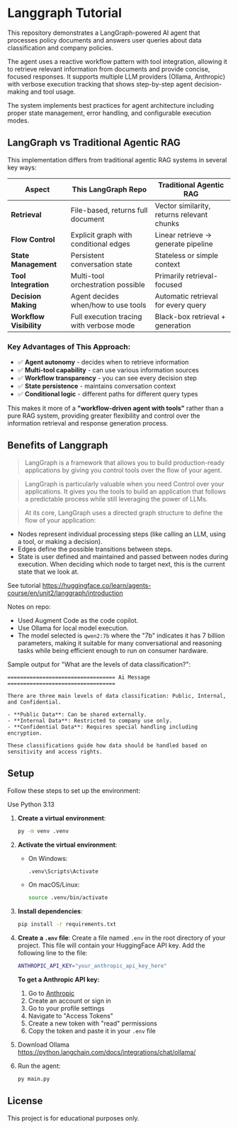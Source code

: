 # Langgraph Tutorial

This repository demonstrates a LangGraph-powered AI agent that processes policy documents and answers user queries about data classification and company policies. 

The agent uses a reactive workflow pattern with tool integration, allowing it to retrieve relevant information from documents and provide concise, focused responses. It supports multiple LLM providers (Ollama, Anthropic) with verbose execution tracking that shows step-by-step agent decision-making and tool usage. 

The system implements best practices for agent architecture including proper state management, error handling, and configurable execution modes.


## LangGraph vs Traditional Agentic RAG

This implementation differs from traditional agentic RAG systems in several key ways:

| Aspect | This LangGraph Repo | Traditional Agentic RAG |
|--------|-------------------|------------------------|
| **Retrieval** | File-based, returns full document | Vector similarity, returns relevant chunks |
| **Flow Control** | Explicit graph with conditional edges | Linear retrieve → generate pipeline |
| **State Management** | Persistent conversation state | Stateless or simple context |
| **Tool Integration** | Multi-tool orchestration possible | Primarily retrieval-focused |
| **Decision Making** | Agent decides when/how to use tools | Automatic retrieval for every query |
| **Workflow Visibility** | Full execution tracing with verbose mode | Black-box retrieval + generation |

### Key Advantages of This Approach:

- ✅ **Agent autonomy** - decides when to retrieve information
- ✅ **Multi-tool capability** - can use various information sources
- ✅ **Workflow transparency** - you can see every decision step
- ✅ **State persistence** - maintains conversation context
- ✅ **Conditional logic** - different paths for different query types

This makes it more of a **"workflow-driven agent with tools"** rather than a pure RAG system, providing greater flexibility and control over the information retrieval and response generation process.

## Benefits of Langgraph

>LangGraph is a framework that allows you to build production-ready applications by giving you control tools over the flow of your agent.


>LangGraph is particularly valuable when you need Control over your applications. It gives you the tools to build an application that follows a predictable process while still leveraging the power of LLMs.

>At its core, LangGraph uses a directed graph structure to define the flow of your application:

- Nodes represent individual processing steps (like calling an LLM, using a tool, or making a decision).
- Edges define the possible transitions between steps.
- State is user defined and maintained and passed between nodes during execution. When deciding which node to target next, this is the current state that we look at.

See tutorial https://huggingface.co/learn/agents-course/en/unit2/langgraph/introduction

Notes on repo:
- Used Augment Code as the code copilot.
- Use Ollama for local model execution.
- The model selected is `qwen2:7b` where the "7b" indicates it has 7 billion parameters, making it suitable for many conversational and reasoning tasks while being efficient enough to run on consumer hardware.

Sample output for "What are the levels of data classification?":

```
================================== Ai Message ==================================

There are three main levels of data classification: Public, Internal, and Confidential.

- **Public Data**: Can be shared externally.
- **Internal Data**: Restricted to company use only.
- **Confidential Data**: Requires special handling including encryption.

These classifications guide how data should be handled based on sensitivity and access rights.
```


## Setup

Follow these steps to set up the environment:

Use Python 3.13

1. **Create a virtual environment**:
    ```bash
    py -m venv .venv
    ```

2. **Activate the virtual environment**:
    - On Windows:
      ```bash
      .venv\Scripts\Activate
      ```
    - On macOS/Linux:
      ```bash
      source .venv/bin/activate
      ```

3. **Install dependencies**:
    ```bash
    pip install -r requirements.txt    
    ```

4. **Create a `.env` file**: Create a file named `.env` in the root directory of your project. This file will contain your HuggingFace API key. Add the following line to the file:
    
    ```bash
    ANTHROPIC_API_KEY="your_anthropic_api_key_here"
    ```
    
    **To get a Anthropic API key:**
    1. Go to [Anthropic](https://anthropic.co/)
    2. Create an account or sign in
    3. Go to your profile settings
    4. Navigate to "Access Tokens"
    5. Create a new token with "read" permissions
    6. Copy the token and paste it in your `.env` file

5. Download Ollama
   https://python.langchain.com/docs/integrations/chat/ollama/

6. Run the agent:
    ```bash
    py main.py
    ```
  
## License

This project is for educational purposes only.
